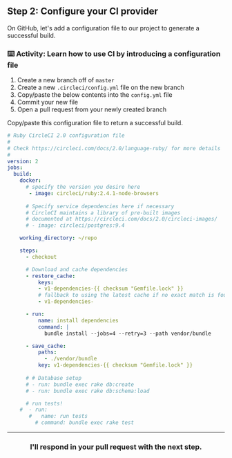 ## Step 2: Configure your CI provider

On GitHub, let's add a configuration file to our project to generate a successful build.

### :keyboard: Activity: Learn how to use CI by introducing a configuration file

1. Create a new branch off of `master`
1. Create a new `.circleci/config.yml` file on the new branch
1. Copy/paste the below contents into the `config.yml` file
1. Commit your new file
1. Open a pull request from your newly created branch

Copy/paste this configuration file to return a successful build. 

```yaml
# Ruby CircleCI 2.0 configuration file
#
# Check https://circleci.com/docs/2.0/language-ruby/ for more details
#
version: 2
jobs:
  build:
    docker:
      # specify the version you desire here
       - image: circleci/ruby:2.4.1-node-browsers
      
      # Specify service dependencies here if necessary
      # CircleCI maintains a library of pre-built images
      # documented at https://circleci.com/docs/2.0/circleci-images/
      # - image: circleci/postgres:9.4

    working_directory: ~/repo

    steps:
      - checkout

      # Download and cache dependencies
      - restore_cache:
          keys:
          - v1-dependencies-{{ checksum "Gemfile.lock" }}
          # fallback to using the latest cache if no exact match is found
          - v1-dependencies-

      - run:
          name: install dependencies
          command: |
            bundle install --jobs=4 --retry=3 --path vendor/bundle

      - save_cache:
          paths:
            - ./vendor/bundle
          key: v1-dependencies-{{ checksum "Gemfile.lock" }}
        
      # # Database setup
      # - run: bundle exec rake db:create
      # - run: bundle exec rake db:schema:load

      # run tests!
    #  - run:
       #   name: run tests
         # command: bundle exec rake test
```

<hr>
<h3 align="center">I'll respond in your pull request with the next step.</h3>
